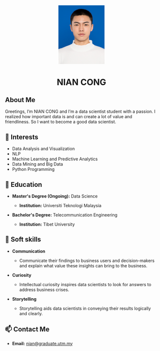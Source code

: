 <p align="center">
  <img src="image.jpg" alt="Profile Picture" width="30%" height="30%">
</p>
<h1 align="center">NIAN CONG</h1>

## About Me
Greetings, I’m NIAN CONG and I’m a data scientist student with a passion. I realized how important data is and can create a lot of value and friendliness. So I want to become a good data scientist.

## 🌟 Interests
- Data Analysis and Visualization
- NLP
- Machine Learning and Predictive Analytics
- Data Mining and Big Data
- Python Programming
 
## 🧰 Education
- **Master's Degree (Ongoing):** Data Science
  - **Institution:** Universiti Teknologi Malaysia

- **Bachelor's Degree:** Telecommunication Engineering
  - **Institution:** Tibet University

## 📜 Soft skills
- **Communication** 
  - Communicate their findings to business users and decision-makers and explain what value these insights can bring to the business. 

- **Curiosity** 
  - Intellectual curiosity inspires data scientists to look for answers to address business crises.

- **Storytelling** 
  - Storytelling aids data scientists in conveying their results logically and clearly.
    
## 📫 Contact Me

- **Email:** nian@graduate.utm.my
